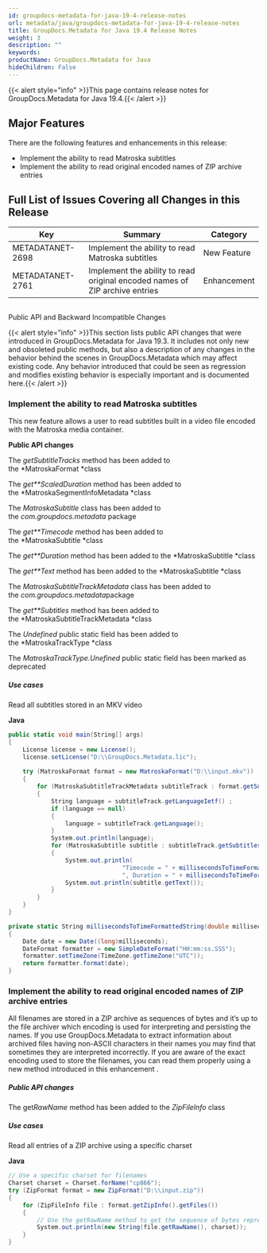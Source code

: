 ```yaml
---
id: groupdocs-metadata-for-java-19-4-release-notes
url: metadata/java/groupdocs-metadata-for-java-19-4-release-notes
title: GroupDocs.Metadata for Java 19.4 Release Notes
weight: 3
description: ""
keywords: 
productName: GroupDocs.Metadata for Java
hideChildren: False
---
```

{{< alert style="info" >}}This page contains release notes for GroupDocs.Metadata for Java 19.4.{{< /alert >}}

## Major Features

There are the following features and enhancements in this release:

*   Implement the ability to read Matroska subtitles
*   Implement the ability to read original encoded names of ZIP archive entries

## Full List of Issues Covering all Changes in this Release

| Key | Summary | Category |
| --- | --- | --- |
| METADATANET-2698 | Implement the ability to read Matroska subtitles | New Feature |
| METADATANET-2761 | Implement the ability to read original encoded names of ZIP archive entries | Enhancement |

##   
Public API and Backward Incompatible Changes

{{< alert style="info" >}}This section lists public API changes that were introduced in GroupDocs.Metadata for Java 19.3. It includes not only new and obsoleted public methods, but also a description of any changes in the behavior behind the scenes in GroupDocs.Metadata which may affect existing code. Any behavior introduced that could be seen as regression and modifies existing behavior is especially important and is documented here.{{< /alert >}}

### Implement the ability to read Matroska subtitles

This new feature allows a user to read subtitles built in a video file encoded with the Matroska media container.

**Public API changes**

The *getSubtitleTracks* method has been added to the *MatroskaFormat *class

The *get**ScaledDuration* method has been added to the *MatroskaSegmentInfoMetadata *class

The *MatroskaSubtitle* class has been added to the *com.groupdocs.metadata* package

The *get**Timecode* method has been added to the *MatroskaSubtitle *class

The *get**Duration* method has been added to the *MatroskaSubtitle *class

The *get**Text* method has been added to the *MatroskaSubtitle *class

The *MatroskaSubtitleTrackMetadata* class has been added to the *com.groupdocs.metadata*package

The *get**Subtitles* method has been added to the *MatroskaSubtitleTrackMetadata *class

The *Undefined* public static field has been added to the *MatroskaTrackType *class

The *MatroskaTrackType.Unefined* public static field has been marked as deprecated

##### Use cases

Read all subtitles stored in an MKV video

**Java**

```csharp
public static void main(String[] args)
{    
	License license = new License();
	license.setLicense("D:\\GroupDocs.Metadata.lic");
	 
	try (MatroskaFormat format = new MatroskaFormat("D:\\input.mkv"))
	{
		for (MatroskaSubtitleTrackMetadata subtitleTrack : format.getSubtitleTracks())
		{
			String language = subtitleTrack.getLanguageIetf() ;
			if (language == null)
			{
				language = subtitleTrack.getLanguage();
			}
			System.out.println(language);
			for (MatroskaSubtitle subtitle : subtitleTrack.getSubtitles())
			{
				System.out.println(
								"Timecode = " + millisecondsToTimeFormattedString(subtitle.getTimecode()) + 
								", Duration = " + millisecondsToTimeFormattedString(subtitle.getDuration()));
				System.out.println(subtitle.getText());
			}
		}
	}
}

private static String millisecondsToTimeFormattedString(double milliseconds)
{
	Date date = new Date((long)milliseconds);
	DateFormat formatter = new SimpleDateFormat("HH:mm:ss.SSS");
	formatter.setTimeZone(TimeZone.getTimeZone("UTC"));
	return formatter.format(date);
}
```

### Implement the ability to read original encoded names of ZIP archive entries

All filenames are stored in a ZIP archive as sequences of bytes and it’s up to the file archiver which encoding is used for interpreting and persisting the names. If you use GroupDocs.Metadata to extract information about archived files having non-ASCII characters in their names you may find that sometimes they are interpreted incorrectly. If you are aware of the exact encoding used to store the filenames, you can read them properly using a new method introduced in this enhancement .

##### Public API changes

The get*RawName* method has been added to the *ZipFileInfo* class

##### Use cases

Read all entries of a ZIP archive using a specific charset

**Java**

```csharp
// Use a specific charset for filenames
Charset charset = Charset.forName("cp866");
try (ZipFormat format = new ZipFormat("D:\\input.zip"))
{
	for (ZipFileInfo file : format.getZipInfo().getFiles())
	{
		// Use the getRawName method to get the sequence of bytes representing the filename
		System.out.println(new String(file.getRawName(), charset));
	}
}
```

